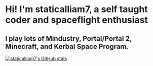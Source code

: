 # Hi! I'm staticalliam7, a self taught coder and spaceflight enthusiast
## I play lots of Mindustry, Portal/Portal 2, Minecraft, and Kerbal Space Program. 

[![staticalliam7's GitHub stats](https://github-readme-stats.vercel.app/api?username=staticalliam7)](https://github.com/anuraghazra/github-readme-stats)

